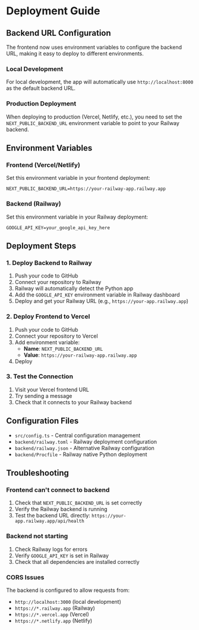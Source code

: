 # Deployment Guide

## Backend URL Configuration

The frontend now uses environment variables to configure the backend URL, making it easy to deploy to different environments.

### Local Development

For local development, the app will automatically use `http://localhost:8000` as the default backend URL.

### Production Deployment

When deploying to production (Vercel, Netlify, etc.), you need to set the `NEXT_PUBLIC_BACKEND_URL` environment variable to point to your Railway backend.

## Environment Variables

### Frontend (Vercel/Netlify)

Set this environment variable in your frontend deployment:

```
NEXT_PUBLIC_BACKEND_URL=https://your-railway-app.railway.app
```

### Backend (Railway)

Set this environment variable in your Railway deployment:

```
GOOGLE_API_KEY=your_google_api_key_here
```

## Deployment Steps

### 1. Deploy Backend to Railway

1. Push your code to GitHub
2. Connect your repository to Railway
3. Railway will automatically detect the Python app
4. Add the `GOOGLE_API_KEY` environment variable in Railway dashboard
5. Deploy and get your Railway URL (e.g., `https://your-app.railway.app`)

### 2. Deploy Frontend to Vercel

1. Push your code to GitHub
2. Connect your repository to Vercel
3. Add environment variable:
   - **Name**: `NEXT_PUBLIC_BACKEND_URL`
   - **Value**: `https://your-railway-app.railway.app`
4. Deploy

### 3. Test the Connection

1. Visit your Vercel frontend URL
2. Try sending a message
3. Check that it connects to your Railway backend

## Configuration Files

- `src/config.ts` - Central configuration management
- `backend/railway.toml` - Railway deployment configuration
- `backend/railway.json` - Alternative Railway configuration
- `backend/Procfile` - Railway native Python deployment

## Troubleshooting

### Frontend can't connect to backend

1. Check that `NEXT_PUBLIC_BACKEND_URL` is set correctly
2. Verify the Railway backend is running
3. Test the backend URL directly: `https://your-app.railway.app/api/health`

### Backend not starting

1. Check Railway logs for errors
2. Verify `GOOGLE_API_KEY` is set in Railway
3. Check that all dependencies are installed correctly

### CORS Issues

The backend is configured to allow requests from:
- `http://localhost:3000` (local development)
- `https://*.railway.app` (Railway)
- `https://*.vercel.app` (Vercel)
- `https://*.netlify.app` (Netlify) 